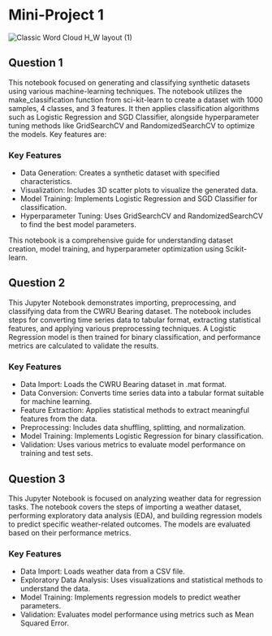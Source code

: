 # Mini-Project 1

![Classic Word Cloud H_W layout (1)](https://github.com/mmghorbani/KNTU-ML-Course-2024/assets/162275285/881023bd-95f5-4e5b-a29f-60a43a8bca35)


## Question 1
This notebook focused on generating and classifying synthetic datasets using various machine-learning techniques. The notebook utilizes the make_classification function from sci-kit-learn to create a dataset with 1000 samples, 4 classes, and 3 features. It then applies classification algorithms such as Logistic Regression and SGD Classifier, alongside hyperparameter tuning methods like GridSearchCV and RandomizedSearchCV to optimize the models. Key features are:

### Key Features
- Data Generation: Creates a synthetic dataset with specified characteristics.
- Visualization: Includes 3D scatter plots to visualize the generated data.
- Model Training: Implements Logistic Regression and SGD Classifier for classification.
- Hyperparameter Tuning: Uses GridSearchCV and RandomizedSearchCV to find the best model parameters.

This notebook is a comprehensive guide for understanding dataset creation, model training, and hyperparameter optimization using Scikit-learn.

## Question 2
This Jupyter Notebook demonstrates importing, preprocessing, and classifying data from the CWRU Bearing dataset. The notebook includes steps for converting time series data to tabular format, extracting statistical features, and applying various preprocessing techniques. A Logistic Regression model is then trained for binary classification, and performance metrics are calculated to validate the results.

### Key Features
- Data Import: Loads the CWRU Bearing dataset in .mat format.
- Data Conversion: Converts time series data into a tabular format suitable for machine learning.
- Feature Extraction: Applies statistical methods to extract meaningful features from the data.
- Preprocessing: Includes data shuffling, splitting, and normalization.
- Model Training: Implements Logistic Regression for binary classification.
- Validation: Uses various metrics to evaluate model performance on training and test sets.

## Question 3
This Jupyter Notebook is focused on analyzing weather data for regression tasks. The notebook covers the steps of importing a weather dataset, performing exploratory data analysis (EDA), and building regression models to predict specific weather-related outcomes. The models are evaluated based on their performance metrics.

### Key Features
- Data Import: Loads weather data from a CSV file.
- Exploratory Data Analysis: Uses visualizations and statistical methods to understand the data.
- Model Training: Implements regression models to predict weather parameters.
- Validation: Evaluates model performance using metrics such as Mean Squared Error.
